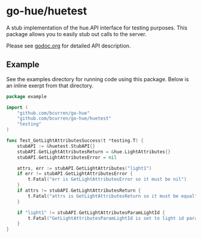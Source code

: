 # go-hue/huetest

A stub implementation of the hue.API interface for testing purposes. This package
allows you to easily stub out calls to the server.

Please see [godoc.org](http://godoc.org/github.com/bcurren/go-hue/huetest) for detailed API
description.

## Example

See the examples directory for running code using this package. Below is an inline exerpt
from that directory.

```Go
package example

import (
	"github.com/bcurren/go-hue"
	"github.com/bcurren/go-hue/huetest"
	"testing"
)

func Test_GetLightAttributesSuccess(t *testing.T) {
	stubAPI := &huetest.StubAPI{}
	stubAPI.GetLightAttributesReturn = &hue.LightAttributes{}
	stubAPI.GetLightAttributesError = nil

	attrs, err := stubAPI.GetLightAttributes("light1")
	if err != stubAPI.GetLightAttributesError {
		t.Fatal("err is GetLightAttributesError so it must be nil")
	}
	if attrs != stubAPI.GetLightAttributesReturn {
		t.Fatal("attrs is GetLightAttributesReturn so it must be equal")
	}

	if "light1" != stubAPI.GetLightAttributesParamLightId {
		t.Fatal("GetLightAttributesParamLightId is set to light id parameter so it must be equal")
	}
}
```
